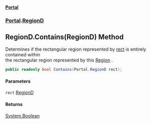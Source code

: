#### [Portal](index.md 'index')
### [Portal](Portal.md 'Portal').[RegionD](RegionD.md 'Portal.RegionD')

## RegionD.Contains(RegionD) Method

Determines if the rectangular region represented by [rect](RegionD.Contains(RegionD).md#Portal.RegionD.Contains(Portal.RegionD).rect 'Portal.RegionD.Contains(Portal.RegionD).rect') is entirely contained within  
the rectangular region represented by this [Region](Region.md 'Portal.Region') .

```csharp
public readonly bool Contains(Portal.RegionD rect);
```
#### Parameters

<a name='Portal.RegionD.Contains(Portal.RegionD).rect'></a>

`rect` [RegionD](RegionD.md 'Portal.RegionD')

#### Returns
[System.Boolean](https://docs.microsoft.com/en-us/dotnet/api/System.Boolean 'System.Boolean')